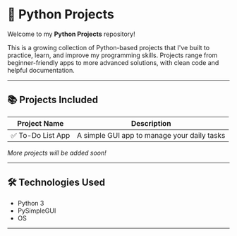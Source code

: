 # 🐍 Python Projects

Welcome to my **Python Projects** repository!

This is a growing collection of Python-based projects that I've built to practice, learn, and improve my programming skills. Projects range from beginner-friendly apps to more advanced solutions, with clean code and helpful documentation.

---

## 📚 Projects Included

| Project Name        | Description                                         |
|---------------------|-----------------------------------------------------|
| ✅ To-Do List App    | A simple GUI app to manage your daily tasks         |

*More projects will be added soon!*

---

## 🛠️ Technologies Used

- Python 3
- PySimpleGUI
- OS
  

---

